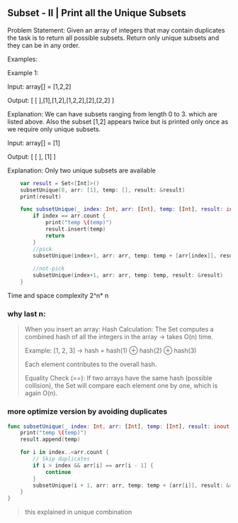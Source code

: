 ## Subset - II | Print all the Unique Subsets

Problem Statement: Given an array of integers that may contain duplicates the task is to return all possible subsets. Return only unique subsets and they can be in any order.

Examples:

Example 1:

Input: array[] = [1,2,2]

Output: [ [ ],[1],[1,2],[1,2,2],[2],[2,2] ]

Explanation: We can have subsets ranging from  length 0 to 3. which are listed above. Also the subset [1,2] appears twice but is printed only once as we require only unique subsets.

Input: array[] = [1]

Output: [ [ ], [1] ]

Explanation: Only two unique subsets are available


```swift
    var result = Set<[Int]>()
    subsetUnique(0, arr: [1], temp: [], result: &result)
    print(result)

    func subsetUnique(_ index: Int, arr: [Int], temp: [Int], result: inout Set<[Int]>) {
        if index == arr.count {
            print("temp \(temp)")
            result.insert(temp)
            return
        }
        //pick
        subsetUnique(index+1, arr: arr, temp: temp + [arr[index]], result: &result)
        
        //not-pick
        subsetUnique(index+1, arr: arr, temp: temp, result: &result)
    }
```

Time and space complexity 
2^n* n

###  why last n:  
> When you insert an array:
> Hash Calculation: The Set computes a combined hash of all the integers in the array → takes O(n) time.
> 
> Example: [1, 2, 3] → hash = hash(1) ⊕ hash(2) ⊕ hash(3)
> 
> Each element contributes to the overall hash.
> 
> Equality Check (==):
> If two arrays have the same hash (possible collision), the Set will compare each element one by one, which is again O(n).
> 


### more optimize version by avoiding duplicates

```swift
func subsetUnique(_ index: Int, arr: [Int], temp: [Int], result: inout [[Int]]) {
    print("temp \(temp)")
    result.append(temp)

    for i in index..<arr.count {
        // Skip duplicates
        if i > index && arr[i] == arr[i - 1] {
            continue
        }
        subsetUnique(i + 1, arr: arr, temp: temp + [arr[i]], result: &result)
    }
}
```

> this explained in unique combination 
